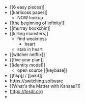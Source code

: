 - [[6 easy pieces]]
- [[karlicoss paper]]
	- NOW lookup
- [[the beginning of infinity]]
- [[murray bookchin]]
- [[killing monsters]]
	- find weakness
		- heart
	- stab in heart
- [[witcher netflix]]
- [[five year plan]]
- [[identity model]]
	- open source [[keybase]]
- [[hkp]] / [[wkd]]
- https://switching.software
- [[What's the Matter with Kansas?]]
- https://tosdr.org
-